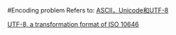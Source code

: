 #Encoding problem
Refers to:
[ASCII，Unicode和UTF-8](http://www.ruanyifeng.com/blog/2007/10/ascii_unicode_and_utf-8.html)

[UTF-8, a transformation format of ISO 10646](https://www.ietf.org/rfc/rfc3629.txt)
